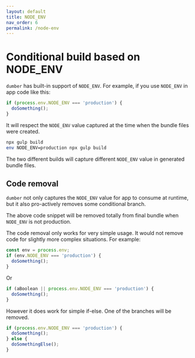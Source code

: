 ```yaml
---
layout: default
title: NODE_ENV
nav_order: 6
permalink: /node-env
---
```


# Conditional build based on NODE_ENV

`dumber` has built-in support of `NODE_ENV`. For example, if you use `NODE_ENV` in app code like this:

```js
if (process.env.NODE_ENV === 'production') {
  doSomething();
}
```

It will respect the `NODE_ENV` value captured at the time when the bundle files were created.

```bash
npx gulp build
env NODE_ENV=production npx gulp build
```

The two different builds will capture different `NODE_ENV` value in generated bundle files.

## Code removal

`dumber` not only captures the `NODE_ENV` value for app to consume at runtime, but it also pro-actively removes some conditional branch.

The above code snippet will be removed totally from final bundle when `NODE_ENV` is not production.

The code removal only works for very simple usage. It would not remove code for slightly more complex situations. For example:


```js
const env = process.env;
if (env.NODE_ENV === 'production') {
  doSomething();
}
```

Or
```js
if (aBoolean || process.env.NODE_ENV === 'production') {
  doSomething();
}
```

However it does work for simple if-else. One of the branches will be removed.

```js
if (process.env.NODE_ENV === 'production') {
  doSomething();
} else {
  doSomethingElse();
}
```
